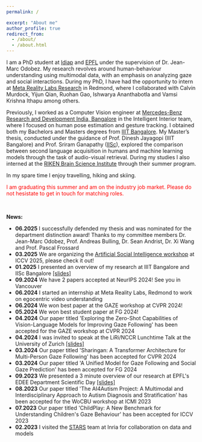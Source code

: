 ```yaml
---
permalink: /

excerpt: "About me"
author_profile: true
redirect_from: 
  - /about/
  - /about.html
---
```


I am a PhD student at [Idiap](https://www.idiap.ch/en) and [EPFL](https://www.epfl.ch/en/) under the supervision of Dr. Jean-Marc Odobez. My research revolves around human-behaviour understanding using multimodal data, with an emphasis on analyzing gaze and social interactions. During my PhD, I have had the opportunity to intern at [Meta Reality Labs Research](https://about.meta.com/realitylabs/) in Redmond, where I collaborated with Calvin Murdock, Yijun Qian, Ruohan Gao, Ishwarya Ananthabotla and Vamsi Krishna Ithapu among others.

Previously, I worked as a Computer Vision engineer at [Mercedes-Benz Research and Development India, Bangalore](https://www.mbrdi.co.in/) in the Intelligent Interior team, where I focused on human pose estimation and gesture tracking. I obtained both my Bachelors and Masters degrees from [IIIT Bangalore](https://www.iiitb.ac.in/). My Master’s thesis, conducted under the guidance of Prof. Dinesh Jayagopi (IIIT Bangalore) and Prof. Sriram Ganapathy ([IISc](https://iisc.ac.in/)), explored the comparison between second language acquisition in humans and machine learning models through the task of audio-visual retrieval. During my studies I also interned at the [RIKEN Brain Science Institute](https://cbs.riken.jp/en/) through their summer program.  

In my spare time I enjoy travelling, hiking and skiing.

<span style="color:red"> I am graduating this summer and am on the industry job market. Please do not hesistate to get in touch for matching roles. </span>

<br/>

**News:**
* __06.2025__ I successfully defended my thesis and was nominated for the department distinction award! Thanks to my committee members Dr. Jean-Marc Odobez, Prof. Andreas Bulling, Dr. Sean Andrist, Dr. Xi Wang and Prof. Pascal Frossard
* __03.2025__ We are organizing the [Artificial Social Intelligence workshop](https://sites.google.com/andrew.cmu.edu/social-ai-iccv-25/) at ICCV 2025, please check it out!
* __01.2025__ I presented an overview of my research at IIIT Bangalore and IISc Bangalore [[slides]](https://docs.google.com/presentation/d/1buEHaiawJBUszb9ve4e-hHcUn3UHnZ8c/edit?usp=sharing&ouid=116028021929448940764&rtpof=true&sd=true)
* __09.2024__ We have 2 papers accepted at NeurIPS 2024! See you in Vancouver
* __06.2024__ I started an internship at Meta Reality Labs, Redmond to work on egocentric video understanding
* __06.2024__ We won best paper at the GAZE workshop at CVPR 2024!
* __05.2024__ We won best student paper at FG 2024!
* __04.2024__ Our paper titled 'Exploring the Zero-Shot Capabilities of Vision-Language Models for Improving Gaze Following' has been accepted for the GAZE workshop at CVPR 2024 
* __04.2024__ I was invited to speak at the LiRi/NCCR Lunchtime Talk at the University of Zurich [[slides]](https://docs.google.com/presentation/d/1TXCs4j0S74ftUyqkHpj5yz_LWX3wTQ6Y/edit?usp=sharing&ouid=116028021929448940764&rtpof=true&sd=true)
* __03.2024__ Our paper titled 'Sharingan: A Transformer Architecture for Multi-Person Gaze Following' has been accepted for CVPR 2024
* __03.2024__ Our paper titled 'A Unified Model for Gaze Following and Social Gaze Prediction' has been accepted for FG 2024
* __09.2023__ We presented a 3 minute overview of our research at EPFL's EDEE Department Scientific Day [[slides]](https://docs.google.com/presentation/d/1z2FDS9VBtOI2uCHrxipCIHfBiibSyy_GSD5yyT9PGPM/edit?usp=sharing)
* __08.2023__ Our paper titled 'The AI4Autism Project: A Multimodal and Interdisciplinary Approach to Autism Diagnosis and Stratification' has been accepted for the WoCBU workshop at ICMI 2023
* __07.2023__ Our paper titled 'ChildPlay: A New Benchmark for Understanding Children's Gaze Behaviour' has been accepted for ICCV 2023
* __02.2023__ I visited the [STARS](https://www.inria.fr/en/stars) team at Inria for collaboration on data and models

<!-- * __04.2022__ Our paper titled 'A Modular Multimodal Architecture for Gaze Target Prediction: Application to Privacy-Sensitive Settings' was accepted for the GAZE workshop at CVPR 2022 -->
<!-- * __01.2022__ I successfully passed my candidacy exam at EPFL. Thanks to my jury: Prof. Jean-Marc Odobez, Prof. Alexandre Alahi, Prof. Denis Gilet -->
<!-- * 11.2020 Our paper on 'End-to-End Differentiable 6DoF Object Pose Estimation with Local and Global Constraints' was accepted at the DiffCVGP workshop at NeurIPS 2020 -->
<!-- * 07.2020 Our paper on 'Audiovisual Correspondence Learning in Humans And Machines' was accepted at Interspeech 2020 -->
<!-- * 07.2020 I attended the EEML summer school held in virtual Krakow -->
<!-- * 01.2020 I placed in the top 20% of participants for the Kaggle Autonomous Driving challenge for 6DoF car pose estimation -->
<!-- * 12.2019 I presented our work on 'Second Language Transfer Learning in Humans and Machines using Image Supervision' at ASRU 2019 -->
<!-- * 07.2019 I attended the South East Asian Machine Learning Summer School in Greater Jakarta, Indonesia (~15% accepted). __Awarded runner up for best poster presentation.__ -->
